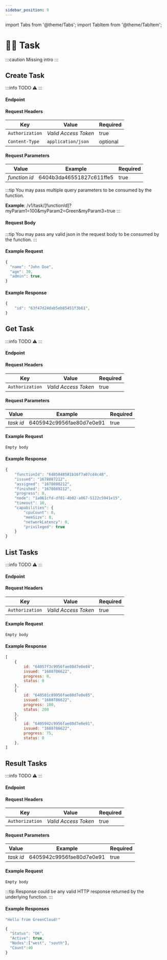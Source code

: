 ```yaml
---
sidebar_position: 9
---
```


import Tabs from '@theme/Tabs';
import TabItem from '@theme/TabItem';

# 🧑‍💼 Task

:::caution
Missing intro
:::

## Create Task

:::info
TODO ⚠️
:::

#### Endpoint

<endpoint href='https://api.greencloud.dev/v1/task/[functionId]' method='POST'/>

#### Request Headers

| Key             | Value                | Required |
| --------------- | -------------------- | -------- |
| `Authorization` | _Valid Access Token_ | true     |
| `Content-Type`  | `application/json`   | optional |

#### Request Parameters

| Value         | Example                  | Required |
| ------------- | ------------------------ | -------- |
| _function id_ | 6404b3da46551827c611ffe5 | true     |

:::tip
You may pass multiple query parameters to be consumed by the function.

**Example**: /v1/task/[functionId]?myParam1=100&myParam2=Green&myParam3=true
:::

#### Request Body

:::tip
You may pass any valid json in the request body to be consumed by the function.
:::

#### Example Request

```js
{
  "name": "John Doe",
  "age": 30,
  "admin": true,
}
```

#### Example Response

```js title="Status: 201 Created"
{
	"id": "63f47d24dab5eb85451f3b61",
}
```

## Get Task

:::info
TODO ⚠️
:::

#### Endpoint

<endpoint href='https://api.greencloud.dev/v1/task/[taskId]' method='GET'/>

#### Request Headers

| Key             | Value                | Required |
| --------------- | -------------------- | -------- |
| `Authorization` | _Valid Access Token_ | true     |

#### Request Parameters

| Value     | Example                  | Required |
| --------- | ------------------------ | -------- |
| _task id_ | 6405942c9956fae80d7e0e91 | true     |

#### Example Request

```js
Empty body
```

#### Example Response

```js title="Status: 200 OK"
{
	"functionId": "6405848581b16f7a07cd4c48",
	"issued": "1678087212",
	"assigned": "1678088212",
	"finished": "1678089212",
	"progress": 0,
	"node": "1a061cfd-df01-4b02-a067-5122c5941e15",
	"timeout": 10,
	"capabilities": {
		"cpuCount": 0,
		"memSize": 0,
		"networkLatency": 0,
		"privileged": true
	}
}
```

## List Tasks

:::info
TODO ⚠️
:::

#### Endpoint

<endpoint href='https://api.greencloud.dev/v1/task/list' method='GET'/>

#### Request Headers

| Key             | Value                | Required |
| --------------- | -------------------- | -------- |
| `Authorization` | _Valid Access Token_ | true     |

#### Example Request

```js
Empty body
```

#### Example Response

<!-- prettier-ignore -->
```js title="Status: 200 OK"
[
    {
        id: "64057f3c9956fae80d7e0e84",
		issued: "1680786622",
		progress: 0,
		status: 0
    },
    {
        id: "640581c89956fae80d7e0e85",
		issued: "1680786622",
		progress: 100,
		status: 200
    },
    {
        id: "6405942c9956fae80d7e0e91",
		issued: "1680786622",
		progress: 75,
		status: 0
    },
]
```

## Result Tasks

:::info
TODO ⚠️
:::

#### Endpoint

<endpoint href='https://api.greencloud.dev/v1/task/[taskId]/result' method='GET'/>

#### Request Headers

| Key             | Value                | Required |
| --------------- | -------------------- | -------- |
| `Authorization` | _Valid Access Token_ | true     |

#### Request Parameters

| Value     | Example                  | Required |
| --------- | ------------------------ | -------- |
| _task id_ | 6405942c9956fae80d7e0e91 | true     |

#### Example Request

```js
Empty body
```

:::tip
Response could be any valid HTTP response returned by the underlying function.
:::

#### Example Responses

<Tabs>
<TabItem value="Text">

```js title="Status: 200 OK"
"Hello from GreenCloud!"
```

</TabItem>
<TabItem value="JSON">

```js title="Status: 200 OK"
{
  "Status": "OK",
  "Active": true,
  "Nodes":["west", "south"],
  "Count":40
}
```

</TabItem>
</Tabs>

